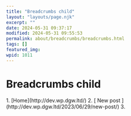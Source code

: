 ```yaml
---
title: "Breadcrumbs child"
layout: "layouts/page.njk"
excerpt: ""
date: 2024-05-31 09:37:17
modified: 2024-05-31 09:55:53
permalink: about/breadcrumbs/breadcrumbs.html
tags: []
featured_img: 
wpid: 1011
---
```


# Breadcrumbs child

<div class="dgwltd-block dgwltd-breadcrumbs has-home" id="block_22fbdbaf426f8e6dfaadcc99fc6e0938"><div class="govuk-breadcrumbs">1. [Home](http://dev.wp.dgw.ltd/)
2. [ New post ](http://dev.wp.dgw.ltd/2023/06/29/new-post/)
3. 
 
 </div></div><div class="buffer"></div>